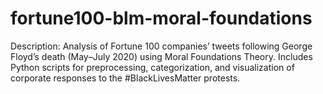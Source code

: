 # fortune100-blm-moral-foundations
Description: Analysis of Fortune 100 companies’ tweets following George Floyd’s death (May–July 2020) using Moral Foundations Theory. Includes Python scripts for preprocessing, categorization, and visualization of corporate responses to the #BlackLivesMatter protests.
